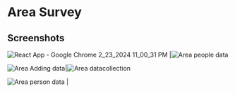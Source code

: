 # Area Survey 

## Screenshots
![React App - Google Chrome 2_23_2024 11_00_31 PM](https://github.com/ansariabn/area_survey_backend/assets/110123115/c5725a94-c65d-4d66-915b-9adfffffd4e6) |![Area people data](https://github.com/ansariabn/area_survey_backend/assets/110123115/fe259529-f0a2-4a8c-847e-46ed3523dbb8)

![Area Adding data](https://github.com/ansariabn/area_survey_backend/assets/110123115/90a4a4db-b36e-4a97-859d-9e2e68411dcc)|![Area datacollection](https://github.com/ansariabn/area_survey_backend/assets/110123115/b5a5ef16-1e75-4537-9161-2d27b76c17a7)

![Area person data](https://github.com/ansariabn/area_survey_backend/assets/110123115/1db14507-378e-4225-9dc5-785c8fd6a33c) |
